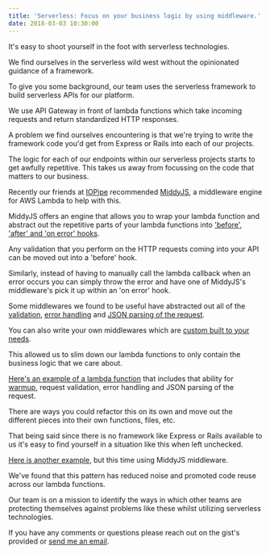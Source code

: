 ```yaml
---
title: 'Serverless: Focus on your business logic by using middleware.'
date: 2018-03-03 10:30:00
---
```


It's easy to shoot yourself in the foot with serverless technologies.

We find ourselves in the serverless wild west without the opinionated guidance of a framework.

To give you some background, our team uses the serverless framework to build serverless APIs for our platform.

We use API Gateway in front of lambda functions which take incoming requests and return standardized HTTP responses.

A problem we find ourselves encountering is that we're trying to write the framework code you'd get from Express or Rails into each of our projects.

The logic for each of our endpoints within our serverless projects starts to get awfully repetitive. This takes us away from focussing on the code that matters to our business.

Recently our friends at [IOPipe](https://www.iopipe.com/) recommended [MiddyJS](https://github.com/middyjs/middy), a middleware engine for AWS Lambda to help with this.

MiddyJS offers an engine that allows you to wrap your lambda function and abstract out the repetitive parts of your lambda functions into ['before', 'after' and 'on error' hooks](https://github.com/middyjs/middy#how-it-works).

Any validation that you perform on the HTTP requests coming into your API can be moved out into a 'before' hook.

Similarly, instead of having to manually call the lambda callback when an error occurs you can simply throw the error and have one of MiddyJS's middleware's pick it up within an 'on error' hook.

Some middlewares we found to be useful have abstracted out all of the [validation](https://github.com/middyjs/middy/blob/master/docs/middlewares.md#validator), [error handling](https://github.com/middyjs/middy/blob/master/docs/middlewares.md#httperrorhandler) and [JSON parsing of the request](https://github.com/middyjs/middy/blob/master/docs/middlewares.md#jsonbodyparser).

You can also write your own middlewares which are [custom built to your needs](https://github.com/middyjs/middy#writing-a-middleware).

This allowed us to slim down our lambda functions to only contain the business logic that we care about.

[Here's an example of a lambda function](https://gist.github.com/lucasklaassen/d69a448a2b78f393f468a3064d3400de) that includes that ability for [warmup](https://github.com/FidelLimited/serverless-plugin-warmup), request validation, error handling and JSON parsing of the request.

There are ways you could refactor this on its own and move out the different pieces into their own functions, files, etc.

That being said since there is no framework like Express or Rails available to us it's easy to find yourself in a situation like this when left unchecked.

[Here is another example](https://gist.github.com/lucasklaassen/e05ac99d42f5c9b0b1d4c85164f8fa6d), but this time using MiddyJS middleware.

We've found that this pattern has reduced noise and promoted code reuse across our lambda functions.

Our team is on a mission to identify the ways in which other teams are protecting themselves against problems like these whilst utilizing serverless technologies.

If you have any comments or questions please reach out on the gist's provided or [send me an email](mailto:lucasklaassen1@gmail.com).
